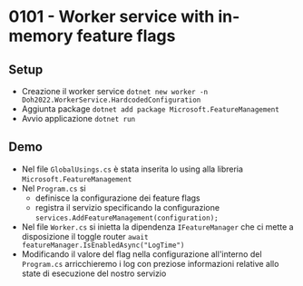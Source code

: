 # 0101 - Worker service with in-memory feature flags

## Setup
- Creazione il worker service `dotnet new worker -n Doh2022.WorkerService.HardcodedConfiguration`
- Aggiunta package `dotnet add package Microsoft.FeatureManagement`
- Avvio applicazione `dotnet run`

## Demo
- Nel file `GlobalUsings.cs` è stata inserita lo using alla libreria `Microsoft.FeatureManagement`
- Nel `Program.cs` si
  - definisce la configurazione dei feature flags
  - registra il servizio specificando la configurazione `services.AddFeatureManagement(configuration);`
- Nel file `Worker.cs` si inietta la dipendenza `IFeatureManager` che ci mette a disposizione il toggle router `await featureManager.IsEnabledAsync("LogTime")`
- Modificando il valore del flag nella configurazione all'interno del `Program.cs` arricchieremo i log con preziose informazioni relative allo state di esecuzione del nostro servizio